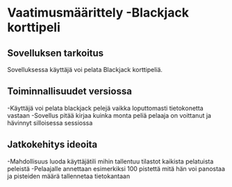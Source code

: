 # Vaatimusmäärittely -Blackjack korttipeli

## Sovelluksen tarkoitus

Sovelluksessa käyttäjä voi pelata Blackjack korttipeliä.  

## Toiminnallisuudet versiossa

-Käyttäjä voi pelata blackjack pelejä vaikka loputtomasti tietokonetta vastaan
-Sovellus pitää kirjaa kuinka monta peliä pelaaja on voittanut ja hävinnyt silloisessa sessiossa


## Jatkokehitys ideoita
-Mahdollisuus luoda käyttäjätili mihin tallentuu tilastot kaikista pelatuista peleistä
-Pelaajalle annettaan esimerkiksi 100 pistettä mitä hän voi panostaa ja pisteiden määrä tallennetaa tietokantaan

